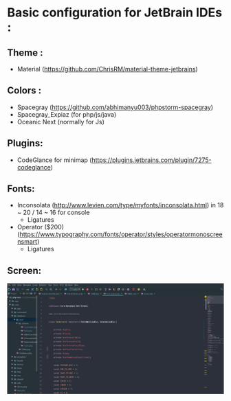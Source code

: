 

# Basic configuration for JetBrain IDEs :

## Theme :
+ Material (https://github.com/ChrisRM/material-theme-jetbrains)

## Colors :
+ Spacegray (https://github.com/abhimanyu003/phpstorm-spacegray)
+ Spacegray_Expiaz (for php/js/java)
+ Oceanic Next (normally for Js)

## Plugins:
+ CodeGlance for minimap (https://plugins.jetbrains.com/plugin/7275-codeglance)

## Fonts:
+ Inconsolata (http://www.levien.com/type/myfonts/inconsolata.html) in 18 ~ 20 / 14 ~ 16 for console
    + Ligatures
+ Operator ($200) (https://www.typography.com/fonts/operator/styles/operatormonoscreensmart)
	+ Ligatures

## Screen:

![Rendering](./assets/screen.png)